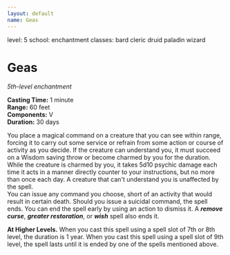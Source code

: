 ```yaml
---
layout: default
name: Geas
---
```

level: 5
school: enchantment
classes: bard
         cleric
         druid
         paladin
         wizard

# Geas 
_5th-level enchantment_ 

**Casting Time:** 1 minute    
**Range:** 60 feet    
**Components:** V    
**Duration:** 30 days 

You place a magical command on a creature that you can see within range, forcing it to carry out some service or refrain from some action or course of activity as you decide. If the creature can understand you, it must succeed on a Wisdom saving throw or become charmed by you for the duration. While the creature is charmed by you, it takes 5d10 psychic damage each time it acts in a manner directly counter to your instructions, but no more than once each day. A creature that can't understand you is unaffected by the spell.    
You can issue any command you choose, short of an activity that would result in certain death. Should you issue a suicidal command, the spell ends. You can end the spell early by using an action to dismiss it. A **_remove curse_**, **_greater restoration_**, or **_wish_** spell also ends it. 

**At Higher Levels.** When you cast this spell using a spell slot of 7th or 8th level, the duration is 1 year. When you cast this spell using a spell slot of 9th level, the spell lasts until it is ended by one of the spells mentioned above. 